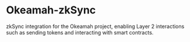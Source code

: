 # Okeamah-zkSync
zkSync integration for the Okeamah project, enabling Layer 2 interactions such as sending tokens and interacting with smart contracts.
